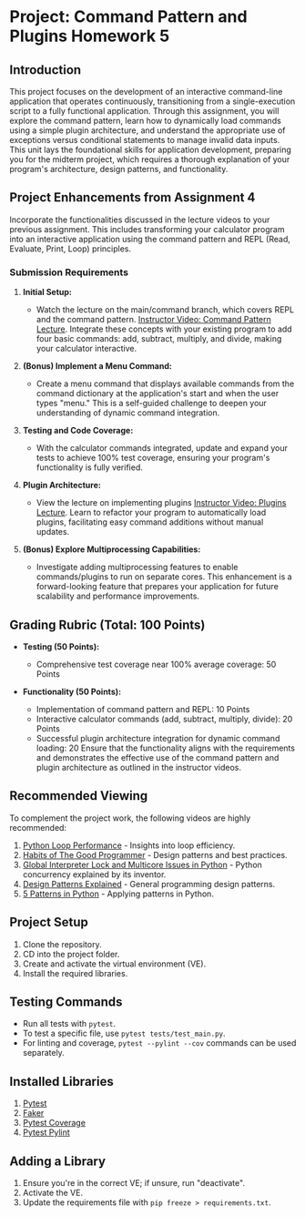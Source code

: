 # Project: Command Pattern and Plugins Homework 5

## Introduction

This project focuses on the development of an interactive command-line application that operates continuously, transitioning from a single-execution script to a fully functional application. Through this assignment, you will explore the command pattern, learn how to dynamically load commands using a simple plugin architecture, and understand the appropriate use of exceptions versus conditional statements to manage invalid data inputs. This unit lays the foundational skills for application development, preparing you for the midterm project, which requires a thorough explanation of your program's architecture, design patterns, and functionality.

## Project Enhancements from Assignment 4

Incorporate the functionalities discussed in the lecture videos to your previous assignment. This includes transforming your calculator program into an interactive application using the command pattern and REPL (Read, Evaluate, Print, Loop) principles.

### Submission Requirements

1. **Initial Setup:**
   - Watch the lecture on the main/command branch, which covers REPL and the command pattern. [Instructor Video: Command Pattern Lecture](https://youtu.be/3DVUN091T5g). Integrate these concepts with your existing program to add four basic commands: add, subtract, multiply, and divide, making your calculator interactive.

2. **(Bonus) Implement a Menu Command:**
   - Create a menu command that displays available commands from the command dictionary at the application's start and when the user types "menu." This is a self-guided challenge to deepen your understanding of dynamic command integration.

3. **Testing and Code Coverage:**
   - With the calculator commands integrated, update and expand your tests to achieve 100% test coverage, ensuring your program's functionality is fully verified.

4. **Plugin Architecture:**
   - View the lecture on implementing plugins [Instructor Video: Plugins Lecture](https://youtu.be/c2PmjazGW2w). Learn to refactor your program to automatically load plugins, facilitating easy command additions without manual updates.

5. **(Bonus) Explore Multiprocessing Capabilities:**
   - Investigate adding multiprocessing features to enable commands/plugins to run on separate cores. This enhancement is a forward-looking feature that prepares your application for future scalability and performance improvements.

## Grading Rubric (Total: 100 Points)

- **Testing (50 Points):**
  - Comprehensive test coverage near 100% average coverage: 50 Points

- **Functionality (50 Points):**
  - Implementation of command pattern and REPL: 10 Points
  - Interactive calculator commands (add, subtract, multiply, divide): 20 Points
  - Successful plugin architecture integration for dynamic command loading: 20 
Ensure that the functionality aligns with the requirements and demonstrates the effective use of the command pattern and plugin architecture as outlined in the instructor videos.

## Recommended Viewing

To complement the project work, the following videos are highly recommended:

1. [Python Loop Performance](https://www.youtube.com/watch?v=Qgevy75co8c) - Insights into loop efficiency.
2. [Habits of The Good Programmer](https://www.youtube.com/watch?v=q1qKv5TBaOA&t=2s) - Design patterns and best practices.
3. [Global Interpreter Lock and Multicore Issues in Python](https://www.youtube.com/watch?v=m4zDBk0zAUY) - Python concurrency explained by its inventor.
4. [Design Patterns Explained](https://www.youtube.com/watch?v=tv-_1er1mWI) - General programming design patterns.
5. [5 Patterns in Python](https://www.youtube.com/watch?v=YMAwgRwjEOQ) - Applying patterns in Python.

## Project Setup

1. Clone the repository.
2. CD into the project folder.
3. Create and activate the virtual environment (VE).
4. Install the required libraries.

## Testing Commands

- Run all tests with `pytest`.
- To test a specific file, use `pytest tests/test_main.py`.
- For linting and coverage, `pytest --pylint --cov` commands can be used separately.

## Installed Libraries

1. [Pytest](https://docs.pytest.org/en/8.0.x/)
2. [Faker](https://faker.readthedocs.io/en/master/)
3. [Pytest Coverage](https://pytest-cov.readthedocs.io/en/latest/readme.html)
4. [Pytest Pylint](https://pylint.readthedocs.io/en/stable/development_guide/contributor_guide/tests/launching_test.html)

## Adding a Library

1. Ensure you're in the correct VE; if unsure, run "deactivate".
2. Activate the VE.
3. Update the requirements file with `pip freeze > requirements.txt`.